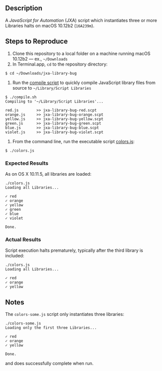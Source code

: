 ## Description

A _JavaScript for Automation_ (JXA) script which instantiates three or more Libraries halts on macOS 10.12b2 (`16A239m`).

## Steps to Reproduce

1. Clone this repository to a local folder on a machine running macOS 10.12b2 — ex., `~/Downloads`
1. In Terminal.app, `cd` to the repository directory:

```
$ cd ~/Downloads/jxa-library-bug
```
1. Run the [compile script](./compile.sh) to quickly compile JavaScript library files from source to `~/Library/Script Libraries`

```
$ ./compile.sh      
Compiling to '~/Library/Script Libraries'...

red.js        >> jxa-library-bug-red.scpt
orange.js     >> jxa-library-bug-orange.scpt
yellow.js     >> jxa-library-bug-yellow.scpt
green.js      >> jxa-library-bug-green.scpt
blue.js       >> jxa-library-bug-blue.scpt
violet.js     >> jxa-library-bug-violet.scpt

```
1. From the command line, run the executable script [colors.js](./colors.js):

```
$ ./colors.js
```

### Expected Results

As on OS X 10.11.5, all libraries are loaded:

```
./colors.js
Loading all Libraries...

✓ red
✓ orange
✓ yellow
✓ green
✓ blue
✓ violet

Done.
```

### Actual Results

Script execution halts prematurely, typically after the third library is included:

```
./colors.js
Loading all Libraries...

✓ red
✓ orange
✓ yellow
```

## Notes

The `colors-some.js` script only instantiates three libraries:

```
./colors-some.js
Loading only the first three Libraries...

✓ red
✓ orange
✓ yellow

Done.
```

and does successfully complete when run.
